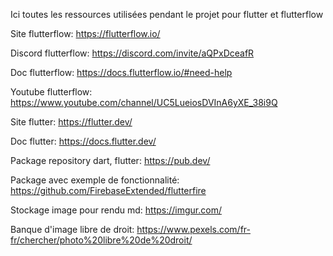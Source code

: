 Ici toutes les ressources utilisées pendant le projet pour flutter et flutterflow

Site flutterflow: https://flutterflow.io/

Discord flutterflow: https://discord.com/invite/aQPxDceafR

Doc flutterflow: https://docs.flutterflow.io/#need-help

Youtube flutterflow: https://www.youtube.com/channel/UC5LueiosDVInA6yXE_38i9Q

Site flutter: https://flutter.dev/

Doc flutter: https://docs.flutter.dev/

Package repository dart, flutter: https://pub.dev/

Package avec exemple de fonctionnalité: https://github.com/FirebaseExtended/flutterfire

Stockage image pour rendu md: https://imgur.com/

Banque d'image libre de droit: https://www.pexels.com/fr-fr/chercher/photo%20libre%20de%20droit/

